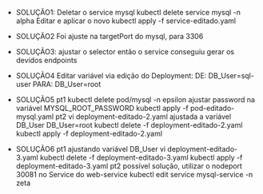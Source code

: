 
- SOLUÇÃO1:
Deletar o service mysql
kubectl delete service mysql -n alpha
Editar e aplicar o novo
kubectl apply -f service-editado.yaml 


- SOLUÇÃO2
Foi ajuste na targetPort do mysql, para 3306



- SOLUÇÃO3:
ajustar o selector
então o service conseguiu gerar os devidos endpoints



- SOLUÇÃO4
Editar variável via edição do Deployment:
DE:
DB_User=sql-user
PARA:
DB_User=root


- SOLUÇÃO5
pt1
kubectl delete pod/mysql -n epsilon
ajustar password na variável MYSQL_ROOT_PASSWORD
kubectl apply -f pod-editado-mysql.yaml
pt2
vi deployment-editado-2.yaml
ajustada a variável DB_User
DB_User=root
kubectl delete -f deployment-editado-2.yaml
kubectl apply -f deployment-editado-2.yaml



- SOLUÇÃO6
pt1
ajustando variável DB_User
vi deployment-editado-3.yaml
kubectl delete -f deployment-editado-3.yaml
kubectl apply -f deployment-editado-3.yaml
pt2
possível solução, utilizar o nodeport 30081 no Service do 
web-service
kubectl edit service mysql-service -n zeta